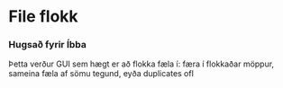 # File flokk
### Hugsað fyrir Íbba
Þetta verður GUI sem hægt er að flokka fæla í: færa í flokkaðar möppur, sameina fæla af sömu tegund, eyða duplicates ofl 
